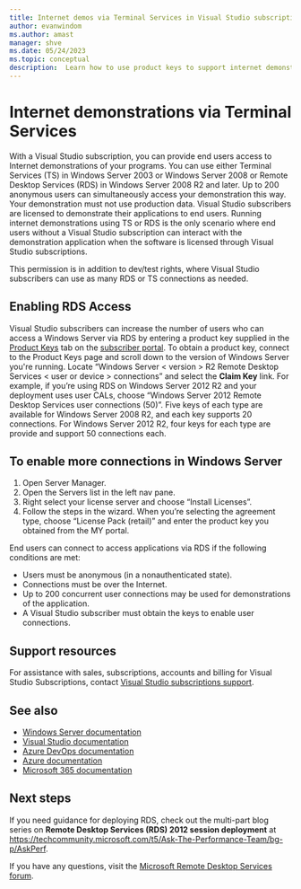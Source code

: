 ```yaml
---
title: Internet demos via Terminal Services in Visual Studio subscriptions| Microsoft Docs
author: evanwindom
ms.author: amast
manager: shve
ms.date: 05/24/2023
ms.topic: conceptual
description:  Learn how to use product keys to support internet demonstrations via Terminal Services and enable RDS access
---
```


# Internet demonstrations via Terminal Services

With a Visual Studio subscription, you can provide end users access to Internet demonstrations of your programs.  You can use either Terminal Services (TS) in Windows Server 2003 or Windows Server 2008 or Remote Desktop Services (RDS) in Windows Server 2008 R2 and later. Up to 200 anonymous users can simultaneously access your demonstration this way. Your demonstration must not use production data. Visual Studio subscribers are licensed to demonstrate their applications to end users. Running internet demonstrations using TS or RDS is the only scenario where end users without a Visual Studio subscription can interact with the demonstration application when the software is licensed through Visual Studio subscriptions.

This permission is in addition to dev/test rights, where Visual Studio subscribers can use as many RDS or TS connections as needed.

## Enabling RDS Access

Visual Studio subscribers can increase the number of users who can access a Windows Server via RDS by entering a product key supplied in the [Product Keys](https://my.visualstudio.com/productkeys?wt.mc_id=o~msft~docs) tab on the [subscriber portal](https://my.visualstudio.com?wt.mc_id=o~msft~docs). To obtain a product key, connect to the Product Keys page and scroll down to the version of Windows Server you're running. Locate “Windows Server < version > R2 Remote Desktop Services < user or device > connections” and select the **Claim Key** link. For example, if you’re using RDS on Windows Server 2012 R2 and your deployment uses user CALs, choose “Windows Server 2012 Remote Desktop Services user connections (50)”.
Five keys of each type are available for Windows Server 2008 R2, and each key supports 20 connections. For Windows Server 2012 R2, four keys for each type are provide and support 50 connections each.

## To enable more connections in Windows Server

1. Open Server Manager.
2. Open the Servers list in the left nav pane.
3. Right select your license server and choose “Install Licenses”.
4. Follow the steps in the wizard.  When you’re selecting the agreement type, choose “License Pack (retail)” and enter the product key you obtained from the MY portal.

End users can connect to access applications via RDS if the following conditions are met:
+ Users must be anonymous (in a nonauthenticated state).
+ Connections must be over the Internet.
+ Up to 200 concurrent user connections may be used for demonstrations of the application.
+ A Visual Studio subscriber must obtain the keys to enable user connections.

## Support resources

For assistance with sales, subscriptions, accounts and billing for Visual Studio Subscriptions, contact [Visual Studio subscriptions support](https://aka.ms/vssubscriberhelp).

## See also

+ [Windows Server documentation](/windows-server/)
+ [Visual Studio documentation](/visualstudio/)
+ [Azure DevOps documentation](/azure/devops/)
+ [Azure documentation](/azure/)
+ [Microsoft 365 documentation](/microsoft-365/)

## Next steps

If you need guidance for deploying RDS, check out the multi-part blog series on **Remote Desktop Services (RDS) 2012 session deployment** at https://techcommunity.microsoft.com/t5/Ask-The-Performance-Team/bg-p/AskPerf. 

If you have any questions, visit the [Microsoft Remote Desktop Services forum](https://social.technet.microsoft.com/Forums/windowsserver/home?forum=winserverTS).
